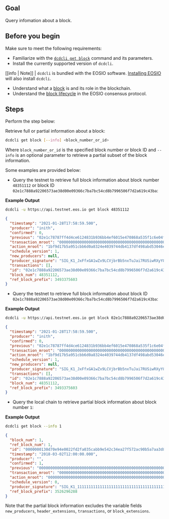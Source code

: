 ## Goal

Query infomation about a block.

## Before you begin

Make sure to meet the following requirements:

* Familiarize with the [`dcdcli get block`](../03_command-reference/get/block.md) command and its parameters.
* Install the currently supported version of `dcdcli`.

[[info | Note]]
| `dcdcli` is bundled with the EOSIO software. [Installing EOSIO](../../00_install/index.md) will also install `dcdcli`.

* Understand what a [block](https://developers.eos.io/welcome/v2.1/glossary/index/#block) is and its role in the blockchain.
* Understand the [block lifecycle](https://developers.eos.io/welcome/v2.1/protocol-guides/consensus_protocol/#5-block-lifecycle) in the EOSIO consensus protocol.

## Steps

Perform the step below:

Retrieve full or partial information about a block:

```sh
dcdcli get block [--info] <block_number_or_id>
```

Where `block_number_or_id` is the specified block number or block ID and `--info` is an optional parameter to retrieve a partial subset of the block information.

Some examples are provided below:

* Query the testnet to retrieve full block information about block number `48351112` or block ID `02e1c7888a92206573ae38d00e09366c7ba7bc54cd8b7996506f7d2a619c43ba`:

**Example Output**

```sh
dcdcli -u https://api.testnet.eos.io get block 48351112
```
```json
{
  "timestamp": "2021-01-28T17:58:59.500",
  "producer": "inith",
  "confirmed": 0,
  "previous": "02e1c78787ff4d4ce6124831b936bb4ef6015e470868a535f1c6e04f3afed8a1",
  "transaction_mroot": "0000000000000000000000000000000000000000000000000000000000000000",
  "action_mroot": "1bf9d17b5a951cbb6d0a8324e4039744db4137df498abd53046ea26fa74d73c9",
  "schedule_version": 1,
  "new_producers": null,
  "producer_signature": "SIG_K1_JxFfxGA1wZx9LCVjbrBb5nxTuJai7RUSiwRXyY866fYvZZyRtdmQFn9KJCqVHFAiYEsJpDb6dhTmHNDwipJm4rDiyhEmGa",
  "transactions": [],
  "id": "02e1c7888a92206573ae38d00e09366c7ba7bc54cd8b7996506f7d2a619c43ba",
  "block_num": 48351112,
  "ref_block_prefix": 3493375603
}
```

* Query the testnet to retrieve full block information about block ID `02e1c7888a92206573ae38d00e09366c7ba7bc54cd8b7996506f7d2a619c43ba`:

**Example Output**

```sh
dcdcli -u https://api.testnet.eos.io get block 02e1c7888a92206573ae38d00e09366c7ba7bc54cd8b7996506f7d2a619c43ba
```
```json
{
  "timestamp": "2021-01-28T17:58:59.500",
  "producer": "inith",
  "confirmed": 0,
  "previous": "02e1c78787ff4d4ce6124831b936bb4ef6015e470868a535f1c6e04f3afed8a1",
  "transaction_mroot": "0000000000000000000000000000000000000000000000000000000000000000",
  "action_mroot": "1bf9d17b5a951cbb6d0a8324e4039744db4137df498abd53046ea26fa74d73c9",
  "schedule_version": 1,
  "new_producers": null,
  "producer_signature": "SIG_K1_JxFfxGA1wZx9LCVjbrBb5nxTuJai7RUSiwRXyY866fYvZZyRtdmQFn9KJCqVHFAiYEsJpDb6dhTmHNDwipJm4rDiyhEmGa",
  "transactions": [],
  "id": "02e1c7888a92206573ae38d00e09366c7ba7bc54cd8b7996506f7d2a619c43ba",
  "block_num": 48351112,
  "ref_block_prefix": 3493375603
}
```

* Query the local chain to retrieve partial block information about block number `1`:

**Example Output**

```sh
dcdcli get block --info 1
```
```json
{
  "block_num": 1,
  "ref_block_num": 1,
  "id": "0000000130d70e94e0022fd2fa035cabb9e542c34ea27f572ac90b5a7aa3d891",
  "timestamp": "2018-03-02T12:00:00.000",
  "producer": "",
  "confirmed": 1,
  "previous": "0000000000000000000000000000000000000000000000000000000000000000",
  "transaction_mroot": "0000000000000000000000000000000000000000000000000000000000000000",
  "action_mroot": "0000000000000000000000000000000000000000000000000000000000000000",
  "schedule_version": 0,
  "producer_signature": "SIG_K1_111111111111111111111111111111111111111111111111111111111111111116uk5ne",
  "ref_block_prefix": 3526296288
}
```

Note that the partial block information excludes the variable fields `new_producers`, `header_extensions`, `transactions`, or `block_extensions`.
